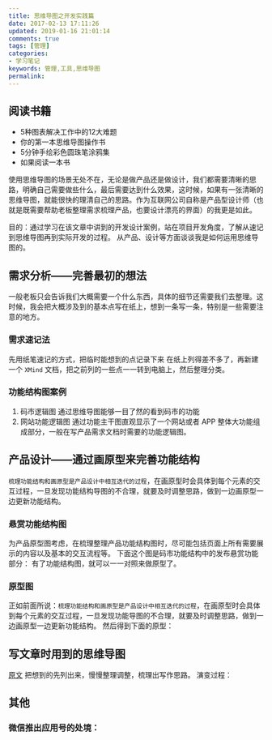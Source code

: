 ```yaml
---
title: 思维导图之开发实践篇
date: 2017-02-13 17:11:26
updated: 2019-01-16 21:01:14
comments: true
tags: [管理]
categories: 
- 学习笔记
keywords: 管理,工具,思维导图
permalink: 
---
```


## 阅读书籍 
- 5种图表解决工作中的12大难题
- 你的第一本思维导图操作书
- 5分钟手绘彩色圆珠笔涂鸦集
- 如果阅读一本书


使用思维导图的场景无处不在，无论是做产品还是做设计，我们都需要清晰的思路，明确自己需要做些什么，最后需要达到什么效果，这时候，如果有一张清晰的思维导图，就能很快的理清自己的思路。作为互联网公司自称是产品型设计师（也就是既需要帮助老板整理需求梳理产品，也要设计漂亮的界面）的我更是如此。 

目的：通过学习在该文章中讲到的开发设计案例，站在项目开发角度，了解从速记到思维导图再到实际开发的过程。
从产品、设计等方面谈谈我是如何运用思维导图的。
## 需求分析——完善最初的想法
一般老板只会告诉我们大概需要一个什么东西，具体的细节还需要我们去整理。这时候，我会把大概涉及到的基本点写在纸上，想到一条写一条，特别是一些需要注意的地方。

### 需求速记法
先用纸笔速记的方式，把临时能想到的点记录下来
在纸上列得差不多了，再新建一个 `XMind` 文档，把之前列的一些点一一转到电脑上，然后整理分类。
### 功能结构图案例
1. 码市逻辑图
通过思维导图能够一目了然的看到码市的功能
2. 网站功能逻辑图
通过功能主干图直观显示了一个网站或者 APP 整体大功能组成部分，一般在写产品需求文档时需要的功能逻辑图。
## 产品设计——通过画原型来完善功能结构
`梳理功能结构和画原型是产品设计中相互迭代的过程`，在画原型时会具体到每个元素的交互过程，一旦发现功能结构导图的不合理，就要及时调整思路，做到一边画原型一边更新功能结构。
### 悬赏功能结构图
为产品原型图考虑，在梳理整理产品功能结构图时，尽可能包括页面上所有需要展示的内容以及基本的交互流程等。
下面这个图是码市功能结构中的发布悬赏功能部分：
有了功能结构图，就可以一一对照来做原型了。
### 原型图
正如前面所说：`梳理功能结构和画原型是产品设计中相互迭代的过程`，在画原型时会具体到每个元素的交互过程，一旦发现功能导图的不合理，就要及时调整思路，做到一边画原型一边更新功能结构。
然后得到下面的原型：

## 写文章时用到的思维导图
[原文](https://blog.coding.net/blog/coding-mindmap)
把想到的先列出来，慢慢整理调整，梳理出写作思路。
演变过程：

## 其他


### 微信推出应用号的处境：
